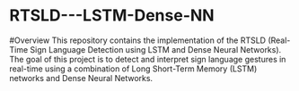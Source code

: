 ﻿# RTSLD---LSTM-Dense-NN

#Overview
This repository contains the implementation of the RTSLD (Real-Time Sign Language Detection using LSTM and Dense Neural Networks). The goal of this project is to detect and interpret sign language gestures in real-time using a combination of Long Short-Term Memory (LSTM) networks and Dense Neural Networks.
